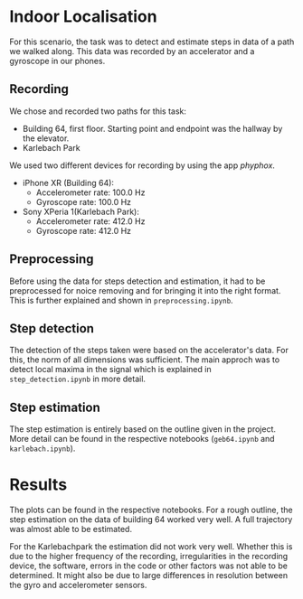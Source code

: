# Indoor Localisation

For this scenario, the task was to detect and estimate steps in data of a path we walked along. This data was recorded by an accelerator and a gyroscope in our phones.

## Recording 
We chose and recorded two paths for this task:
- Building 64, first floor. Starting point and endpoint was the hallway by the elevator.
- Karlebach Park

We used two different devices for recording by using the app *phyphox*.
- iPhone XR (Building 64): 
  - Accelerometer rate: 100.0 Hz
  - Gyroscope rate: 100.0 Hz 
- Sony XPeria 1(Karlebach Park):
  - Accelerometer rate: 412.0 Hz
  - Gyroscope rate: 412.0 Hz  

## Preprocessing
Before using the data for steps detection and estimation, it had to be preprocessed for noice removing and for bringing it into the right format. This is further explained and shown in `preprocessing.ipynb`.

## Step detection
The detection of the steps taken were based on the accelerator's data. For this, the norm of all dimensions was sufficient. The main approch was to detect local maxima in the signal which is explained in `step_detection.ipynb` in more detail.

## Step estimation
The step estimation is entirely based on the outline given in the project. More detail can be found in the respective notebooks (`geb64.ipynb` and `karlebach.ipynb`). 

# Results

The plots can be found in the respective notebooks. For a rough outline, the step estimation on the data of building 64 worked very well. A full trajectory was almost able to be estimated.

For the Karlebachpark the estimation did not work very well. Whether this is due to the higher frequency of the recording, irregularities in the recording device, the software, errors in the code or other factors was not able to be determined. It might also be due to large differences in resolution between the gyro and accelerometer sensors.

